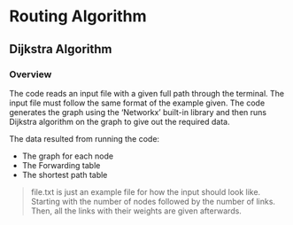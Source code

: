 # Routing Algorithm
## Dijkstra Algorithm

### Overview

The code reads an input file with a given full path through the terminal. The input file must follow
the same format of the example given. The code generates the graph using the ‘Networkx’
built-in library and then runs Dijkstra algorithm on the graph to give out the required data.

The data resulted from running the code:
- The graph for each node
- The Forwarding table
- The shortest path table


> file.txt is just an example file for how the input should look like. Starting with the number of nodes followed by the number of links. Then, all the links with their weights are given afterwards.
